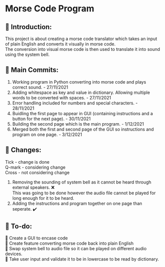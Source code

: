 # Morse Code Program
## 🍼 Introduction:  
This project is about creating a morse code translator which takes an input of plain English and converts it visually in morse code.  
The conversion into visual morse code is then used to translate it into sound using the system bell.  

## 🥊 Main Commits:
1. Working program in Python converting into morse code and plays correct sound. - 27/11/2021  
2. Adding whitespace as key and value in dictionary. Allowing multiple words to be converted with spaces. - 27/11/2021  
3. Error handling included for numbers and special characters. - 28/11/2021  
4. Buidling the first page to appear in GUI (containing instructions and a button for the next page). - 30/11/2021  
5. Building the second page which is the main program. - 1/12/2021
6. Merged both the first and second page of the GUI so instructions and program on one page. - 3/12/2021  

## 🔄 Changes:
Tick - change is done  
Q-mark - considering change  
Cross - not considering change  
1. Removing the sounding of system bell as it cannot be heard through external speakers. ❌  
    This was going to be done however the audio file cannot be played for long enough for it to be heard.
2. Adding the instructions and program together on one page than seperate. ✔️    

## 🚀 To-do:
🔨 Create a GUI to encase code    
🔨 Create feature converting morse code back into plain English  
🔨 Swap system bell to audio file so it can be played on different audio devices.   
🔨 Take user input and validate it to be in lowercase to be read by dictionary.  

